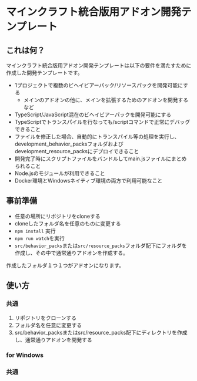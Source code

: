 # マインクラフト統合版用アドオン開発テンプレート
## これは何？
マインクラフト統合版用アドオン開発テンプレートは以下の要件を満たすために作成した開発テンプレートです。
- 1プロジェクトで複数のビヘイビアーパック/リソースパックを開発可能にする
    - メインのアドオンの他に、メインを拡張するためのアドオンを開発するなど
- TypeScript/JavaScript混在のビヘイビアーパックを開発可能にする
- TypeScriptでトランスパイルを行なっても/scriptコマンドで正常にデバッグできること
- ファイルを修正した場合、自動的にトランスパイル等の処理を実行し、development_behavior_packsフォルダおよびdevelopment_resource_packsにデプロイできること
- 開発完了時にスクリプトファイルをバンドルしてmain.jsファイルにまとめられること
- Node.jsのモジュールが利用できること
- Docker環境とWindowsネイティブ環境の両方で利用可能なこと

## 事前準備
- 任意の場所にリポジトリをcloneする
- cloneしたフォルダ名を任意のものに変更する
- `npm install` 実行
- `npm run watch`を実行
- `src/behavior_packs`または`src/resource_packs`フォルダ配下にフォルダを作成し、その中で通常通りアドオンを作成する。

作成したフォルダ１つ１つがアドオンになります。


## 使い方

### 共通
1. リポジトリをクローンする
1. フォルダ名を任意に変更する
1. src/behavior_packsまたはsrc/resource_packs配下にディレクトリを作成し、通常通りアドオンを開発する

### for Windows


### 共通